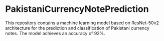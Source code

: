 # PakistaniCurrencyNotePrediction
This repository contains a machine learning model based on ResNet-50v2 architecture for the prediction and classification of Pakistani currency notes. The model achieves an accuracy of 92%.
